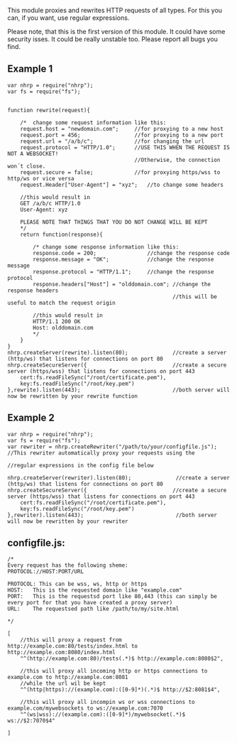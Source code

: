 This module proxies and rewrites HTTP requests of all types.
For this you can, if you want, use regular expressions.

Please note, that this is the first version of this module. It could have some security isses.
It could be really unstable too. Please report all bugs you find.


Example 1
-----------------------------------------------------------------------------------------------------------------------

    var nhrp = require("nhrp");
    var fs = require("fs");
    
    
    function rewrite(request){
    
        /*  change some request information like this:
        request.host = "newdomain.com";     //for proxying to a new host
        request.port = 456;                 //for proxying to a new port
        request.url = "/a/b/c";             //for changing the url
        request.protocol = "HTTP/1.0";      //USE THIS WHEN THE REQUEST IS NOT A WEBSOCKET!
                                            //Otherwise, the connection won´t close.
        request.secure = false;             //for proxying https/wss to http/ws or vice versa    
        request.Header["User-Agent"] = "xyz";   //to change some headers
    
        //this would result in
        GET /a/b/c HTTP/1.0
        User-Agent: xyz
        
        PLEASE NOTE THAT THINGS THAT YOU DO NOT CHANGE WILL BE KEPT
        */
        return function(response){
    
            /* change some response information like this:
            response.code = 200;                //change the response code
            response.message = "OK";            //change the response message
            response.protocol = "HTTP/1.1";     //change the response protocol
            response.headers["Host"] = "olddomain.com"; //change the response headers
                                                        //this will be useful to match the request origin
    
            //this would result in
            HTTP/1.1 200 OK
            Host: olddomain.com
            */
        }
    }
    nhrp.createServer(rewrite).listen(80);              //create a server (http/ws) that listens for connections on port 80
    nhrp.createSecureServer({                           //create a secure server (https/wss) that listens for connections on port 443
        cert:fs.readFileSync("/root/certificate.pem"),
        key:fs.readFileSync("/root/key.pem")
    },rewrite).listen(443);                             //both server will now be rewritten by your rewrite function


Example 2
-----------------------------------------------------------------------------------------------------------------------


    var nhrp = require("nhrp");
    var fs = require("fs");
    var rewriter = nhrp.createRewriter("/path/to/your/configfile.js");      //This rewriter automatically proxy your requests using the
                                                                            //regular expressions in the config file below
    
    nhrp.createServer(rewriter).listen(80);              //create a server (http/ws) that listens for connections on port 80
    nhrp.createSecureServer({                           //create a secure server (https/wss) that listens for connections on port 443
        cert:fs.readFileSync("/root/certificate.pem"),
        key:fs.readFileSync("/root/key.pem")
    },rewriter).listen(443);                             //both server will now be rewritten by your rewriter


configfile.js:
--------------

    /*
    Every request has the following sheme:
    PROTOCOL://HOST:PORT/URL
    
    PROTOCOL: This can be wss, ws, http or https
    HOST:   This is the requested domain like "example.com"
    PORT:   This is the requestsd port like 80,443 (this can simply be every port for that you have created a proxy server)
    URL:    The requestsed path like /path/to/my/site.html
    
    */
    
    [
        //this will proxy a request from http://example.com:80/tests/index.html to http://example.com:8080/index.html
        "^(http://example.com:80)/tests(.*)$ http://example.com:8080$2",
        
        //this will proxy all incoming http or https connections to example.com to http://example.com:8081
        //while the url wil be kept
        "^(http|https)://(example.com):([0-9]*)(.*)$ http://$2:8081$4",
    
        //this will proxy all incompin ws or wss connections to example.com/mywebsockets to ws://example.com:7070
        "^(ws|wss)://(example.com):([0-9]*)/mywebsocket(.*)$ ws://$2:7070$4"
    
    ]
